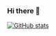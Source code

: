 ### Hi there 👋
[![GitHub stats](https://github-readme-stats.vercel.app/api?username=j-dunham&theme=merko)](https://github.com/anuraghazra/github-readme-stats)
<!--
**j-dunham/j-dunham** is a ✨ _special_ ✨ repository because its `README.md` (this file) appears on your GitHub profile.

Here are some ideas to get you started:

- 🔭 I’m currently working on ...
- 🌱 I’m currently learning ...
- 👯 I’m looking to collaborate on ...
- 🤔 I’m looking for help with ...
- 💬 Ask me about ...
- 📫 How to reach me: ...
- 😄 Pronouns: ...
- ⚡ Fun fact: ...
-->
